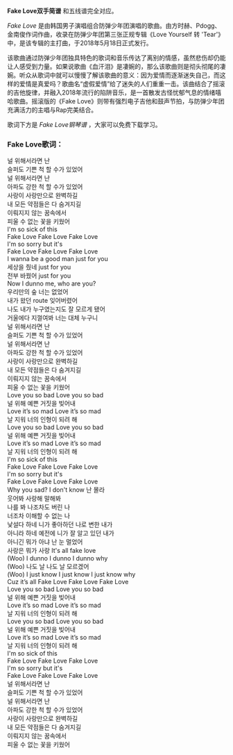 

**Fake Love双手简谱** 和五线谱完全对应。

_Fake Love_ 是由韩国男子演唱组合防弹少年团演唱的歌曲。由方时赫、Pdogg、金南俊作词作曲，收录在防弹少年团第三张正规专辑《Love
Yourself 转 'Tear'》中，是该专辑的主打曲，于2018年5月18日正式发行。

该歌曲通过防弹少年团独具特色的歌词和音乐传达了离别的情感，虽然悲伤却仍能让人感受到力量。如果说歌曲《血汗泪》是凄婉的，那么该歌曲则是彻头彻尾的凄婉。听众从歌词中就可以慢慢了解该歌曲的意义：因为爱情而逐渐迷失自己，而这样的爱情是真爱吗？歌曲名“虚假爱情”给了迷失的人们重重一击。该曲结合了摇滚的吉他旋律，并融入2018年流行的陷阱音乐，是一首散发古怪忧郁气息的情绪嘻哈歌曲。摇滚版的《Fake
Love》则带有强烈电子吉他和鼓声节拍，与防弹少年团充满活力的主唱与Rap完美结合。

歌词下方是 _Fake Love钢琴谱_ ，大家可以免费下载学习。

### Fake Love歌词：

널 위해서라면 난  
슬퍼도 기쁜 척 할 수가 있었어  
널 위해서라면 난  
아파도 강한 척 할 수가 있었어  
사랑이 사랑만으로 완벽하길  
내 모든 약점들은 다 숨겨지길  
이뤄지지 않는 꿈속에서  
피울 수 없는 꽃을 키웠어  
I'm so sick of this  
Fake Love Fake Love Fake Love  
I'm so sorry but it's  
Fake Love Fake Love Fake Love  
I wanna be a good man just for you  
세상을 줬네 just for you  
전부 바꿨어 just for you  
Now I dunno me, who are you?  
우리만의 숲 너는 없었어  
내가 왔던 route 잊어버렸어  
나도 내가 누구였는지도 잘 모르게 됐어  
거울에다 지껄여봐 너는 대체 누구니  
널 위해서라면 난  
슬퍼도 기쁜 척 할 수가 있었어  
널 위해서라면 난  
아파도 강한 척 할 수가 있었어  
사랑이 사랑만으로 완벽하길  
내 모든 약점들은 다 숨겨지길  
이뤄지지 않는 꿈속에서  
피울 수 없는 꽃을 키웠어  
Love you so bad Love you so bad  
널 위해 예쁜 거짓을 빚어내  
Love it’s so mad Love it’s so mad  
날 지워 너의 인형이 되려 해  
Love you so bad Love you so bad  
널 위해 예쁜 거짓을 빚어내  
Love it’s so mad Love it’s so mad  
날 지워 너의 인형이 되려 해  
I'm so sick of this  
Fake Love Fake Love Fake Love  
I'm so sorry but it's  
Fake Love Fake Love Fake Love  
Why you sad? I don't know 난 몰라  
웃어봐 사랑해 말해봐  
나를 봐 나조차도 버린 나  
너조차 이해할 수 없는 나  
낯설다 하네 니가 좋아하던 나로 변한 내가  
아니라 하네 예전에 니가 잘 알고 있던 내가  
아니긴 뭐가 아냐 난 눈 멀었어  
사랑은 뭐가 사랑 It's all fake love  
(Woo) I dunno I dunno I dunno why  
(Woo) 나도 날 나도 날 모르겠어  
(Woo) I just know I just know I just know why  
Cuz it’s all Fake Love Fake Love Fake Love  
Love you so bad Love you so bad  
널 위해 예쁜 거짓을 빚어내  
Love it’s so mad Love it’s so mad  
날 지워 너의 인형이 되려 해  
Love you so bad Love you so bad  
널 위해 예쁜 거짓을 빚어내  
Love it’s so mad Love it’s so mad  
날 지워 너의 인형이 되려 해  
I'm so sick of this  
Fake Love Fake Love Fake Love  
I'm so sorry but it's  
Fake Love Fake Love Fake Love  
널 위해서라면 난  
슬퍼도 기쁜 척 할 수가 있었어  
널 위해서라면 난  
아파도 강한 척 할 수가 있었어  
사랑이 사랑만으로 완벽하길  
내 모든 약점들은 다 숨겨지길  
이뤄지지 않는 꿈속에서  
피울 수 없는 꽃을 키웠어

